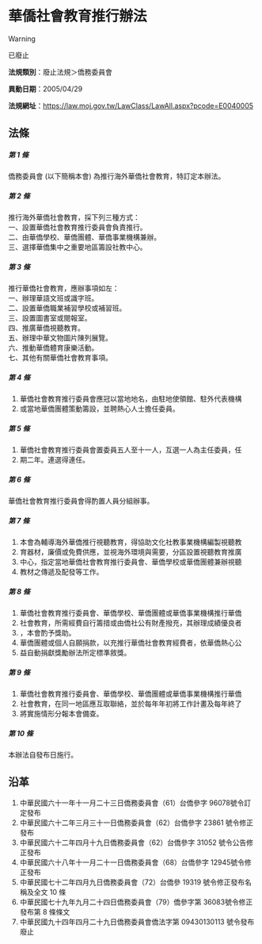 # 華僑社會教育推行辦法


> [!WARNING]
> 已廢止


**法規類別**：廢止法規＞僑務委員會

**異動日期**：2005/04/29  

**法規網址**：https://law.moj.gov.tw/LawClass/LawAll.aspx?pcode=E0040005



## 法條
##### 第 1 條
僑務委員會 (以下簡稱本會) 為推行海外華僑社會教育，特訂定本辦法。

##### 第 2 條
推行海外華僑社會教育，採下列三種方式：  
一、設置華僑社會教育推行委員會負責推行。  
二、由華僑學校、華僑團體、華僑事業機構兼辦。  
三、選擇華僑集中之重要地區籌設社教中心。

##### 第 3 條
推行華僑社會教育，應辦事項如左：  
一、辦理華語文班或識字班。  
二、設置華僑職業補習學校或補習班。  
三、設置圖書室或閱報室。  
四、推廣華僑視聽教育。  
五、辦理中華文物圖片陳列展覽。  
六、推動華僑體育康樂活動。  
七、其他有關華僑社會教育事項。

##### 第 4 條
1. 華僑社會教育推行委員會應冠以當地地名，由駐地使領館、駐外代表機構
1. 或當地華僑團體策動籌設，並聘熱心人士擔任委員。

##### 第 5 條
1. 華僑社會教育推行委員會置委員五人至十一人，互選一人為主任委員，任
1. 期二年。連選得連任。

##### 第 6 條
華僑社會教育推行委員會得酌置人員分組辦事。

##### 第 7 條
1. 本會為輔導海外華僑推行視聽教育，得協助文化社教事業機構編製視聽教
1. 育器材，廉價或免費供應，並視海外環境與需要，分區設置視聽教育推廣
1. 中心，指定當地華僑社會教育推行委員會、華僑學校或華僑團體兼辦視聽
1. 教材之傳遞及配發等工作。

##### 第 8 條
1. 華僑社會教育推行委員會、華僑學校、華僑團體或華僑事業機構推行華僑
1. 社會教育，所需經費自行籌措或由僑社公有財產撥充，其辦理成績優良者
1. ，本會酌予獎助。
1. 華僑團體或個人自願捐款，以充推行華僑社會教育經費者，依華僑熱心公
1. 益自動捐獻獎勵辦法所定標準敘獎。

##### 第 9 條
1. 華僑社會教育推行委員會、華僑學校、華僑團體或華僑事業機構推行華僑
1. 社會教育，在同一地區應互取聯絡，並於每年年初將工作計畫及每年終了
1. 將實施情形分報本會備查。

##### 第 10 條
本辦法自發布日施行。

## 沿革
1. 中華民國六十一年十一月二十三日僑務委員會（61）台僑參字 96078號令訂定發布
1. 中華民國六十二年三月三十一日僑務委員會（62）台僑參字 23861  號令修正發布
1. 中華民國六十二年四月十九日僑務委員會（62）台僑參字 31052  號令公告修正發布
1. 中華民國六十八年十一月二十一日僑務委員會（68）台僑參字 12945號令修正發布
1. 中華民國七十二年四月九日僑務委員會（72）台僑參 19319  號令修正發布名稱及全文 10 條
1. 中華民國七十九年九月二十四日僑務委員會（79）僑參字第 36083號令修正發布第 8  條條文
1. 中華民國九十四年四月二十九日僑務委員會僑法字第 09430130113  號令發布廢止
